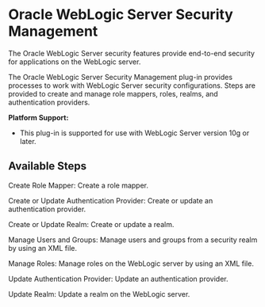 
# Oracle WebLogic Server Security Management

The Oracle WebLogic Server security features provide end-to-end security for applications on the WebLogic server.

The Oracle WebLogic Server Security Management plug-in provides processes to work with WebLogic Server security configurations. Steps are provided to create and manage role mappers, roles, realms, and authentication providers.

**Platform Support:**

* This plug-in is supported for use with WebLogic Server version 10g or later.


## Available Steps

Create Role Mapper: Create a role mapper.

Create or Update Authentication Provider: Create or update an authentication provider.

Create or Update Realm: Create or update a realm.

Manage Users and Groups: Manage users and groups from a security realm by using an XML file.

Manage Roles: Manage roles on the WebLogic server by using an XML file.

Update Authentication Provider: Update an authentication provider.

Update Realm: Update a realm on the WebLogic server.


